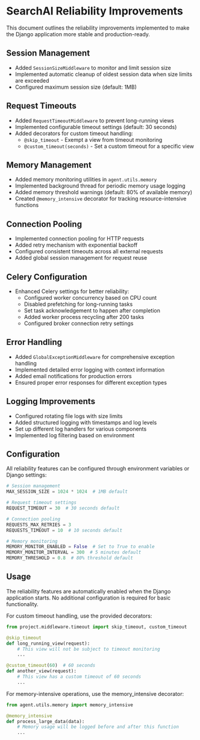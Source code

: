 # SearchAI Reliability Improvements

This document outlines the reliability improvements implemented to make the Django application more stable and production-ready.

## Session Management

- Added `SessionSizeMiddleware` to monitor and limit session size
- Implemented automatic cleanup of oldest session data when size limits are exceeded
- Configured maximum session size (default: 1MB)

## Request Timeouts

- Added `RequestTimeoutMiddleware` to prevent long-running views
- Implemented configurable timeout settings (default: 30 seconds)
- Added decorators for custom timeout handling:
  - `@skip_timeout` - Exempt a view from timeout monitoring
  - `@custom_timeout(seconds)` - Set a custom timeout for a specific view

## Memory Management

- Added memory monitoring utilities in `agent.utils.memory`
- Implemented background thread for periodic memory usage logging
- Added memory threshold warnings (default: 80% of available memory)
- Created `@memory_intensive` decorator for tracking resource-intensive functions

## Connection Pooling

- Implemented connection pooling for HTTP requests
- Added retry mechanism with exponential backoff
- Configured consistent timeouts across all external requests
- Added global session management for request reuse

## Celery Configuration

- Enhanced Celery settings for better reliability:
  - Configured worker concurrency based on CPU count
  - Disabled prefetching for long-running tasks
  - Set task acknowledgement to happen after completion
  - Added worker process recycling after 200 tasks
  - Configured broker connection retry settings

## Error Handling

- Added `GlobalExceptionMiddleware` for comprehensive exception handling
- Implemented detailed error logging with context information
- Added email notifications for production errors
- Ensured proper error responses for different exception types

## Logging Improvements

- Configured rotating file logs with size limits
- Added structured logging with timestamps and log levels
- Set up different log handlers for various components
- Implemented log filtering based on environment

## Configuration

All reliability features can be configured through environment variables or Django settings:

```python
# Session management
MAX_SESSION_SIZE = 1024 * 1024  # 1MB default

# Request timeout settings
REQUEST_TIMEOUT = 30  # 30 seconds default

# Connection pooling
REQUESTS_MAX_RETRIES = 3
REQUESTS_TIMEOUT = 10  # 10 seconds default

# Memory monitoring
MEMORY_MONITOR_ENABLED = False  # Set to True to enable
MEMORY_MONITOR_INTERVAL = 300  # 5 minutes default
MEMORY_THRESHOLD = 0.8  # 80% threshold default
```

## Usage

The reliability features are automatically enabled when the Django application starts. No additional configuration is required for basic functionality.

For custom timeout handling, use the provided decorators:

```python
from project.middleware.timeout import skip_timeout, custom_timeout

@skip_timeout
def long_running_view(request):
    # This view will not be subject to timeout monitoring
    ...

@custom_timeout(60)  # 60 seconds
def another_view(request):
    # This view has a custom timeout of 60 seconds
    ...
```

For memory-intensive operations, use the memory_intensive decorator:

```python
from agent.utils.memory import memory_intensive

@memory_intensive
def process_large_data(data):
    # Memory usage will be logged before and after this function
    ...
```
